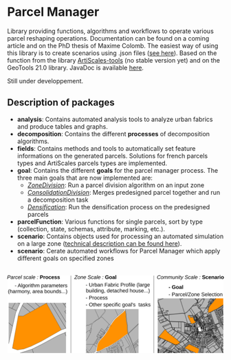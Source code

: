 # Parcel Manager

Library providing functions, algorithms and workflows to operate various parcel reshaping operations.
Documentation can be found on a coming article and on the PhD thesis of Maxime Colomb.
The easiest way of using this library is to create scenarios using .json files ([see here](https://github.com/ArtiScales/ParcelManager/blob/master/src/main/resources/doc/scenarioCreation.md)).
Based on the function from the library [ArtiScales-tools](https://github.com/ArtiScales/ArtiScales-tools) (no stable version yet) and on the GeoTools 21.0 library.
JavaDoc is available [here](https://artiscales.github.io/javadoc/ParcelManager/).

Still under developpement.

## Description of packages

<ul>
<li><b>analysis</b>: Contains automated analysis tools to analyze urban fabrics and produce tables and graphs.</li>
<li><b>decomposition</b>: Contains the different <b>processes</b> of decomposition algorithms.</li>
<li><b>fields</b>: Contains methods and tools to automatically set feature informations on the generated parcels. Solutions for french parcels types and ArtiScales parcels types are implemented.</li>
<li><b>goal</b>: Contains the different <b>goals</b> for the parcel manager process. The three main goals that are now implemented are: 
    <ul>
        <li><a href="https://github.com/ArtiScales/ParcelManager/blob/master/src/main/java/fr/ign/artiscales/goal/ZoneDivision.java"><i>ZoneDivision</i></a>: Run a parcel division algorithm on an input zone</li>
        <li><a href="https://github.com/ArtiScales/ParcelManager/blob/master/src/main/java/fr/ign/artiscales/goal/ConsolidationDivision.java"><i>ConsolidationDivision</i></a>: Merges predesigned parcel together and run a decomposition task</li>
        <li><a href="https://github.com/ArtiScales/ParcelManager/blob/master/src/main/java/fr/ign/artiscales/goal/Densification.java"><i>Densification</i></a>: Run the densification process on the predesigned parcels</li>
    </ul>
</li>
<li><b>parcelFunction</b>: Various functions for single parcels, sort by type (collection, state, schemas, attribute, marking, etc.).</li>
<li><b>scenario</b>: Contains objects used for processing an automated simulation on a large zone (<a href="https://github.com/ArtiScales/ParcelManager/blob/master/src/main/resources/doc/scenarioCreation.md">technical description can be found here</a>).</li>
<li><b>scenario</b>: Cerate automated workflows for Parcel Manager which apply different goals on specified zones</li>
</ul>
<br />
<div style="text-align:center">
<img src="misc/schema.png" alt="drawing" width="900" position="middle"/>
</div>
